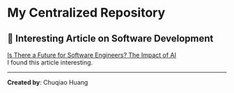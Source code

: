 # My Centralized Repository

## 🔗 Interesting Article on Software Development
[Is There a Future for Software Engineers? The Impact of AI](https://brainhub.eu/library/software-developer-age-of-ai)  
I found this article interesting.

---
**Created by**: Chuqiao Huang